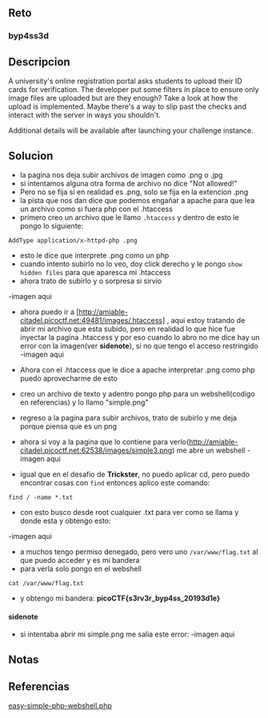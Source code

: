 
## Reto
### byp4ss3d
## Descripcion
A university's online registration portal asks students to upload their ID cards for verification. The developer put some filters in place to ensure only image files are uploaded but are they enough? Take a look at how the upload is implemented. Maybe there's a way to slip past the checks and interact with the server in ways you shouldn't.

Additional details will be available after launching your challenge instance.
## Solucion
- la pagina nos deja subir archivos de imagen como .png o .jpg
- si intentamos alguna otra forma de archivo no dice "Not allowed!"
- Pero no se fija si en realidad es .png, solo se fija en la extencion .png
- la pista que nos dan dice que podemos engañar a apache para que lea un archivo como si fuera php con el .htaccess
- primero creo un archivo que le llamo `.htaccess` y dentro de esto le pongo lo siguiente:
```
AddType application/x-httpd-php .png
```
- esto le dice que interprete .png como un php
- cuando intento subirlo no lo veo, doy click derecho y le pongo `show hidden files` para que aparesca mi .htaccess
- ahora trato de subirlo y o sorpresa si sirvio


-imagen aqui

- ahora puedo ir a [http://amiable-citadel.picoctf.net:49481/images/.htaccess] , aqui estoy tratando de abrir mi archivo que esta subido, pero en realidad lo que hice fue inyectar la pagina .htaccess y por eso cuando lo abro no me dice hay un error con la imagen(ver **sidenote**), si no que tengo el acceso restringido
-imagen aqui

- Ahora con el .htaccess que le dice a apache interpretar .png como php puedo aprovecharme de esto
- creo un archivo de texto y adentro pongo php para un webshell(codigo en referencias) y lo llamo "simple.png"
- regreso a la pagina para subir archivos, trato de subirlo y me deja porque piensa que es un png
- ahora si voy a la pagina que lo contiene para verlo(http://amiable-citadel.picoctf.net:62538/images/simple3.png) me abre un webshell
-imagen aqui

- igual que en el desafio de **Trickster**, no puedo aplicar cd, pero puedo encontrar cosas con `find` entonces aplico este comando:
```
find / -name *.txt
```
- con esto busco desde root cualquier .txt para ver como se llama y donde esta y obtengo esto:

-imagen aqui

- a muchos tengo permiso denegado, pero vero uno `/var/www/flag.txt` al que puedo acceder y es mi bandera
- para verla solo pongo en el webshell
```
cat /var/www/flag.txt
```
- y obtengo mi bandera: **picoCTF{s3rv3r_byp4ss_20193d1e}**

#### sidenote
- si intentaba abrir mi simple.png me salia este error:
-imagen aqui

## Notas

## Referencias
[easy-simple-php-webshell.php](https://gist.github.com/joswr1ght/22f40787de19d80d110b37fb79ac3985)
